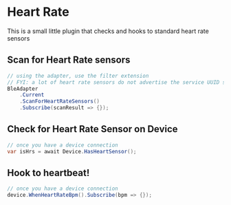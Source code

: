 # Heart Rate

This is a small little plugin that checks and hooks to standard heart rate sensors

## Scan for Heart Rate sensors
```csharp
// using the adapter, use the filter extension
// FYI: a lot of heart rate sensors do not advertise the service UUID so they end up getting filtered out by this method
BleAdapter
    .Current
    .ScanForHeartRateSensors()
    .Subscribe(scanResult => {});

```

## Check for Heart Rate Sensor on Device
```csharp
// once you have a device connection
var isHrs = await Device.HasHeartSensor();

```

## Hook to heartbeat!
 ```csharp
 // once you have a device connection
device.WhenHeartRateBpm().Subscribe(bpm => {});
 ```